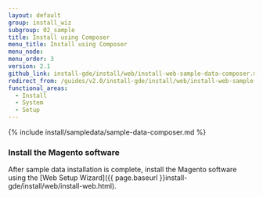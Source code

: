 ```yaml
---
layout: default
group: install_wiz
subgroup: 02_sample
title: Install using Composer
menu_title: Install using Composer
menu_node:
menu_order: 3
version: 2.1
github_link: install-gde/install/web/install-web-sample-data-composer.md
redirect_from: /guides/v2.0/install-gde/install/web/install-web-sample-data-cli.html
functional_areas:
  - Install
  - System
  - Setup
---
```


{% include install/sampledata/sample-data-composer.md %}

### Install the Magento software
After sample data installation is complete, install the Magento software using the [Web Setup Wizard]({{ page.baseurl }}install-gde/install/web/install-web.html).

